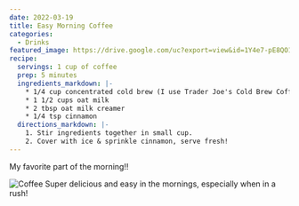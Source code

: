 ```yaml
---
date: 2022-03-19
title: Easy Morning Coffee
categories:
  - Drinks
featured_image: https://drive.google.com/uc?export=view&id=1Y4e7-pE8QO1INXKja-xMwEo3q0VuD3x7
recipe:
  servings: 1 cup of coffee
  prep: 5 minutes
  ingredients_markdown: |-
    * 1/4 cup concentrated cold brew (I use Trader Joe's Cold Brew Coffee Concentrate or Grady's Cold Brew)
    * 1 1/2 cups oat milk
    * 2 tbsp oat milk creamer
    * 1/4 tsp cinnamon
  directions_markdown: |-
    1. Stir ingredients together in small cup.
    2. Cover with ice & sprinkle cinnamon, serve fresh!
---
```


My favorite part of the morning!!

![Coffee](https://drive.google.com/uc?export=view&id=1Y4e7-pE8QO1INXKja-xMwEo3q0VuD3x7)
Super delicious and easy in the mornings, especially when in a rush!
